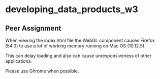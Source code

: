 # developing_data_products_w3
## Peer Assignment

When viewing the index.html file the WebGL component causes Firefox (54.0) to use a lot of working memory running on Mac OS (10.12.5).

This can delay loading and also can cause unresponsiveness of other applications.

Please use Ghrome when possible.